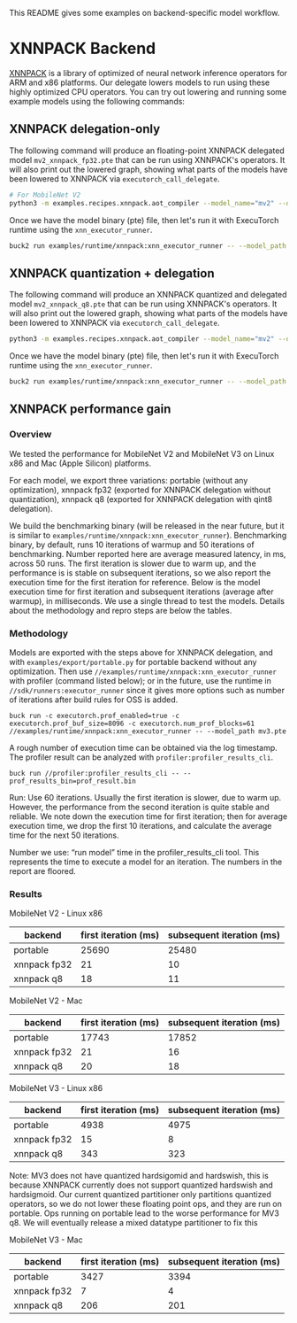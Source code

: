 This README gives some examples on backend-specific model workflow.

# XNNPACK Backend

[XNNPACK](https://github.com/google/XNNPACK) is a library of optimized of neural network inference operators for ARM and x86 platforms. Our delegate lowers models to run using these highly optimized CPU operators. You can try out lowering and running some example models using the following commands:

## XNNPACK delegation-only

The following command will produce an floating-point XNNPACK delegated model `mv2_xnnpack_fp32.pte` that can be run using XNNPACK's operators. It will also print out the lowered graph, showing what parts of the models have been lowered to XNNPACK via `executorch_call_delegate`.

```bash
# For MobileNet V2
python3 -m examples.recipes.xnnpack.aot_compiler --model_name="mv2" --delegate
```

Once we have the model binary (pte) file, then let's run it with ExecuTorch runtime using the `xnn_executor_runner`.

```bash
buck2 run examples/runtime/xnnpack:xnn_executor_runner -- --model_path ./mv2_xnnpack_fp32.pte
```

## XNNPACK quantization + delegation
The following command will produce an XNNPACK quantized and delegated model `mv2_xnnpack_q8.pte` that can be run using XNNPACK's operators. It will also print out the lowered graph, showing what parts of the models have been lowered to XNNPACK via `executorch_call_delegate`.

```bash
python3 -m examples.recipes.xnnpack.aot_compiler --model_name="mv2" --quantize --delegate
```

Once we have the model binary (pte) file, then let's run it with ExecuTorch runtime using the `xnn_executor_runner`.

```bash
buck2 run examples/runtime/xnnpack:xnn_executor_runner -- --model_path ./mv2_xnnpack_q8.pte
```

## XNNPACK performance gain

### Overview

We tested the performance for MobileNet V2 and MobileNet V3 on Linux x86 and Mac (Apple Silicon) platforms.

For each model, we export three variations: portable (without any optimization), xnnpack fp32 (exported for XNNPACK delegation without quantization), xnnpack q8 (exported for XNNPACK delegation with qint8 delegation).

We build the benchmarking binary (will be released in the near future, but it is similar to `examples/runtime/xnnpack:xnn_executor_runner`). Benchmarking binary, by default, runs 10 iterations of warmup and 50 iterations of benchmarking. Number reported here are average measured latency, in ms, across 50 runs. The first iteration is slower due to warm up, and the performance is is stable on subsequent iterations, so we also report the execution time for the first iteration for reference. Below is the model execution time for first iteration and subsequent iterations (average after warmup), in milliseconds. We use a single thread to test the models. Details about the methodology and repro steps are below the tables.

### Methodology

Models are exported with the steps above for XNNPACK delegation, and with `examples/export/portable.py` for portable backend without any optimization. Then use `//examples/runtime/xnnpack:xnn_executor_runner` with profiler (command listed below); or  in the future, use the runtime in `//sdk/runners:executor_runner` since it gives more options such as number of iterations after build rules for OSS is added.

```
buck run -c executorch.prof_enabled=true -c executorch.prof_buf_size=8096 -c executorch.num_prof_blocks=61 //examples/runtime/xnnpack:xnn_executor_runner -- --model_path mv3.pte
```

A rough number of execution time can be obtained via the log timestamp. The profiler result can be analyzed with `profiler:profiler_results_cli`.

```
buck run //profiler:profiler_results_cli -- --prof_results_bin=prof_result.bin
```

Run: Use 60 iterations. Usually the first iteration is slower, due to warm up. However, the performance from the second iteration is quite stable and reliable. We note down the execution time for first iteration; then for average execution time, we drop the first 10 iterations, and calculate the average time for the next 50 iterations.

Number we use: “run model” time in the profiler_results_cli tool. This represents the time to execute a model for an iteration. The numbers in the report are floored.

### Results

MobileNet V2 - Linux x86

| backend      | first iteration (ms) | subsequent iteration (ms) |
|--------------|----------------------|---------------------------|
| portable     | 25690                | 25480                     |
| xnnpack fp32 | 21                   | 10                        |
| xnnpack q8   | 18                   | 11                        |


MobileNet V2 - Mac

| backend      | first iteration (ms) | subsequent iteration (ms) |
|--------------|----------------------|---------------------------|
| portable     | 17743                | 17852                     |
| xnnpack fp32 | 21                   | 16                        |
| xnnpack q8   | 20                   | 18                        |


MobileNet V3 - Linux x86

| backend      | first iteration (ms) | subsequent iteration (ms) |
|--------------|----------------------|---------------------------|
| portable     | 4938                 | 4975                      |
| xnnpack fp32 | 15                   | 8                         |
| xnnpack q8   | 343                  | 323                       |

Note: MV3 does not have quantized hardsigomid and hardswish, this is because XNNPACK currently does not support quantized hardswish and hardsigmoid. Our current quantized partitioner only partitions quantized operators, so we do not lower these floating point ops, and they are run on portable. Ops running on portable lead to the worse performance for MV3 q8. We will eventually release a mixed datatype partitioner to fix this

MobileNet V3 - Mac

| backend      | first iteration (ms) | subsequent iteration (ms) |
|--------------|----------------------|---------------------------|
| portable     | 3427                 | 3394                      |
| xnnpack fp32 | 7                    | 4                         |
| xnnpack q8   | 206                  | 201                       |
